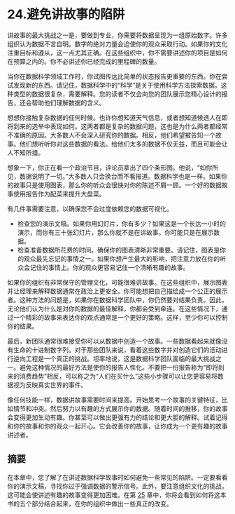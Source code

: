 # 24.避免讲故事的陷阱

讲故事的最大挑战之一是，要做到专业，你需要将数据呈现为一组原始数字。许多组织认为数据不言自明。数字的绝对力量会迫使你的观众采取行动。如果你的文化注重目标和遵从，这一点尤其正确。在这些组织中，你不需要讲述你的项目是如何在预算之内的。你不必讲述你已经完成的里程碑的数量。

当你在数据科学领域工作时，你试图传达比简单的状态报告更重要的东西。你在尝试发现新的东西。请记住，数据科学中的“科学”是关于使用科学方法探索数据。这种类型的数据很复杂，需要解释。您的读者不仅会向您的团队展示您精心设计的报告，还会帮助他们理解数据的含义。

想想你接触复杂数据的任何时候。也许你想知道天气信息，或者想知道候选人在即将到来的选举中表现如何。这两者都是复杂的数据问题，这也是为什么两者都经常不准确的原因。大多数人不会深入研究你的数据。相反，他们希望被告知一个故事。他们想听听你对这些数据的看法。给他们太多的数据不仅无益，而且可能会让人不知所措。

想象一下，你正在看一个政治节目，评论员拿出了四个条形图。他说，“如你所见，数据说明了一切。”大多数人只会换台而不看报道。数据科学也是一样。如果你的故事只是使用图表，那么你的听众会很快对你的陈述不屑一顾。一个好的数据故事使用报告作为配菜来提升大盘菜。

有几件事需要注意，以确保您不会过度依赖您的数据可视化。

*   检查您的演示文稿。如果你用幻灯片，你有多少？如果这是一个长达一小时的演示，而你有三十张幻灯片，那么你就不是在讲故事。你可能只是在展示数据。
*   检查准备数据所花费的时间。确保你的图表清晰非常重要。请记住，图表是你的观众最先忘记的事情之一。如果你想产生最大的影响，把注意力放在你的听众会记住的事情上。你的观众更容易记住一个清晰有趣的故事。

如果你的组织有非常保守的管理文化，可能很难讲故事。在这些组织中，展示图表并让经理来解释数据通常在政治上更安全。你可能想把自己描绘成一个公正的展示者。这种方法的问题是，如果你在数据科学团队中，你仍然要对结果负责。因此，无论他们认为什么是对你的数据的最佳解释，你都会受到牵连。在这些情况下，通过一个精彩的故事来表达你的观点通常是一个更好的策略。这样，至少你可以控制你的结果。

最后，新团队通常很难接受你可以从数据中创造一个故事。一些数据看起来就像没有生命的十进制数字列。对于那些团队来说，看着这些数字并对创造它们的活动进行逆向工程是一个真正的挑战。坦率地说，这是数据科学团队面临的最大挑战之一。避免这种情况的最好方法是使你的报告人性化。不要把一份报告称为“即将到来的消费趋势”相反，可以称之为“人们在买什么”这些小步骤可以让您更容易将数据视为反映真实世界的事件。

像任何技能一样，数据讲故事需要时间来提高。开始思考一个故事的关键特征，比如情节和冲突。然后努力以有趣的方式展示你的数据。随着时间的推移，你的故事会变得更加生动有趣。你甚至可以做出更强有力的结论和更大胆的解释。试着记得和你的故事和你的观众一起开心。它会改善你的故事，让你成为一个更有趣的故事讲述者。

## 摘要

在本章中，您了解了在讲述数据科学故事时如何避免一些常见的陷阱。一定要看看你的演示文稿，寻找你过于强调数据的警示信号。此外，要注意组织文化的挑战，这可能会使讲述有趣的故事变得更加困难。在第 [25](25.html) 章中，你将会看到如何将这本书的五个部分结合起来，在你的组织中做出一些真正的改变。
